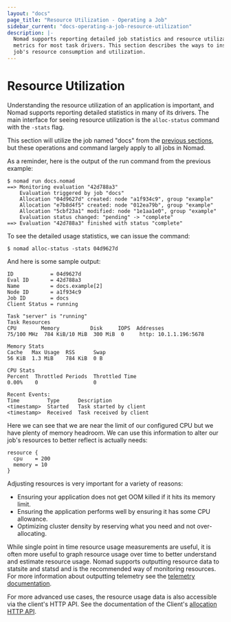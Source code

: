 ```yaml
---
layout: "docs"
page_title: "Resource Utilization - Operating a Job"
sidebar_current: "docs-operating-a-job-resource-utilization"
description: |-
  Nomad supports reporting detailed job statistics and resource utilization
  metrics for most task drivers. This section describes the ways to inspect a
  job's resource consumption and utilization.
---
```


# Resource Utilization

Understanding the resource utilization of an application is important, and Nomad
supports reporting detailed statistics in many of its drivers. The main
interface for seeing resource utilization is the `alloc-status` command with the
`-stats` flag.

This section will utilize the job named "docs" from the [previous
sections](/docs/operating-a-job/submitting-jobs.html), but these operations
and command largely apply to all jobs in Nomad.

As a reminder, here is the output of the run command from the previous example:

```text
$ nomad run docs.nomad
==> Monitoring evaluation "42d788a3"
    Evaluation triggered by job "docs"
    Allocation "04d9627d" created: node "a1f934c9", group "example"
    Allocation "e7b8d4f5" created: node "012ea79b", group "example"
    Allocation "5cbf23a1" modified: node "1e1aa1e0", group "example"
    Evaluation status changed: "pending" -> "complete"
==> Evaluation "42d788a3" finished with status "complete"
```

To see the detailed usage statistics, we can issue the command:

```shell
$ nomad alloc-status -stats 04d9627d
```

And here is some sample output:

```text
ID            = 04d9627d
Eval ID       = 42d788a3
Name          = docs.example[2]
Node ID       = a1f934c9
Job ID        = docs
Client Status = running

Task "server" is "running"
Task Resources
CPU        Memory          Disk     IOPS  Addresses
75/100 MHz  784 KiB/10 MiB  300 MiB  0     http: 10.1.1.196:5678

Memory Stats
Cache   Max Usage  RSS      Swap
56 KiB  1.3 MiB    784 KiB  0 B

CPU Stats
Percent  Throttled Periods  Throttled Time
0.00%    0                  0

Recent Events:
Time         Type      Description
<timestamp>  Started   Task started by client
<timestamp>  Received  Task received by client
```

Here we can see that we are near the limit of our configured CPU but we have
plenty of memory headroom. We can use this information to alter our job's
resources to better reflect is actually needs:

```hcl
resource {
  cpu    = 200
  memory = 10
}
```

Adjusting resources is very important for a variety of reasons:

* Ensuring your application does not get OOM killed if it hits its memory limit.
* Ensuring the application performs well by ensuring it has some CPU allowance.
* Optimizing cluster density by reserving what you need and not over-allocating.

While single point in time resource usage measurements are useful, it is often
more useful to graph resource usage over time to better understand and estimate
resource usage. Nomad supports outputting resource data to statsite and statsd
and is the recommended way of monitoring resources. For more information about
outputting telemetry see the [telemetry
documentation](/docs/agent/telemetry.html).

For more advanced use cases, the resource usage data is also accessible via the
client's HTTP API. See the documentation of the Client's [allocation HTTP
API](/api/client.html).
